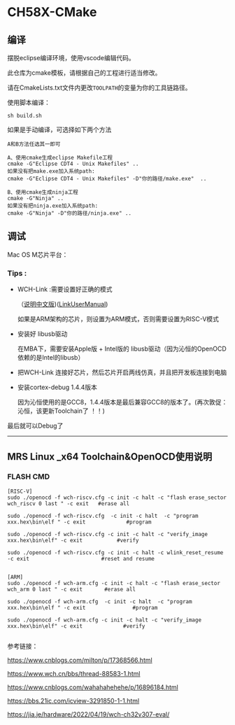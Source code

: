 # CH58X-CMake

## 编译

摆脱eclipse编译环境，使用vscode编辑代码。

此仓库为cmake模板，请根据自己的工程进行适当修改。

请在CmakeLists.txt文件内更改`TOOLPATH`的变量为你的工具链路径。

使用脚本编译：

```shell
sh build.sh
```

如果是手动编译，可选择如下两个方法


```shell
A和B方法任选其一即可

A、使用cmake生成eclipse Makefile工程
cmake -G"Eclipse CDT4 - Unix Makefiles" ..
如果没有把make.exe加入系统path:
cmake -G"Eclipse CDT4 - Unix Makefiles" -D"你的路径/make.exe"  ..

B、使用cmake生成ninja工程
cmake -G"Ninja" ..
如果没有把ninja.exe加入系统path:
cmake -G"Ninja" -D"你的路径/ninja.exe" ..
```

## 调试
Mac OS M芯片平台：

### Tips :
- WCH-Link :需要设置好正确的模式

    （[说明中文版](https://www.wch.cn/downloads/WCH-LinkUserManual_PDF.html))([LinkUserManual](https://www.wch-ic.com/downloads/WCH-LinkUserManual_PDF.html))

    如果是ARM架构的芯片，则设置为ARM模式，否则需要设置为RISC-V模式

- 安装好 libusb驱动

    在MBA下，需要安装Apple版 + Intel版的 libusb驱动（因为沁恒的OpenOCD依赖的是Intel的libusb）

- 把WCH-Link 连接好芯片，然后芯片开启两线仿真，并且把开发板连接到电脑

- 安装cortex-debug 1.4.4版本

    因为沁恒使用的是GCC8，1.4.4版本是最后兼容GCC8的版本了。(再次敦促：沁恒，该更新Toolchain了 ！！)


最后就可以Debug了

---

## MRS Linux _x64 Toolchain&OpenOCD使用说明
### FLASH CMD

``` Shell
[RISC-V]
sudo ./openocd -f wch-riscv.cfg -c init -c halt -c "flash erase_sector wch_riscv 0 last " -c exit   #erase all

sudo ./openocd -f wch-riscv.cfg  -c init -c halt  -c "program xxx.hex\bin\elf " -c exit             #program

sudo ./openocd -f wch-riscv.cfg -c init -c halt -c "verify_image xxx.hex\bin\elf" -c exit           #verify

sudo ./openocd -f wch-riscv.cfg -c init -c halt -c wlink_reset_resume -c exit                       #reset and resume


[ARM]
sudo ./openocd -f wch-arm.cfg -c init -c halt -c "flash erase_sector wch_arm 0 last " -c exit       #erase all

sudo ./openocd -f wch-arm.cfg  -c init -c halt  -c "program xxx.hex\bin\elf " -c exit               #program

sudo ./openocd -f wch-arm.cfg -c init -c halt -c "verify_image xxx.hex\bin\elf" -c exit             #verify


```


参考链接：

https://www.cnblogs.com/milton/p/17368566.html

https://www.wch.cn/bbs/thread-88583-1.html

https://www.cnblogs.com/wahahahehehe/p/16896184.html

https://bbs.21ic.com/icview-3291850-1-1.html

https://jia.je/hardware/2022/04/19/wch-ch32v307-eval/

